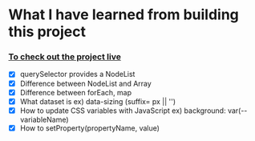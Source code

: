 # What I have learned from building this project

### [To check out the project live](https://heyfranksmile.github.io/update-item-js-css/)

- [x] querySelector provides a NodeList 
- [x] Difference between NodeList and Array 
- [x] Difference between forEach, map 
- [x] What dataset is ex) data-sizing (suffix= px || '')
- [x] How to update CSS variables with JavaScript ex) background: var(--variableName)
- [x] How to setProperty(propertyName, value) 
